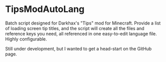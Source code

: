 # TipsModAutoLang
Batch script designed for Darkhax's "Tips" mod for Minecraft. Provide a list of loading screen tip titles, and the script will create all the files and reference keys you need, all referenced in one easy-to-edit language file. Highly configurable.

Still under development, but I wanted to get a head-start on the GitHub page.
